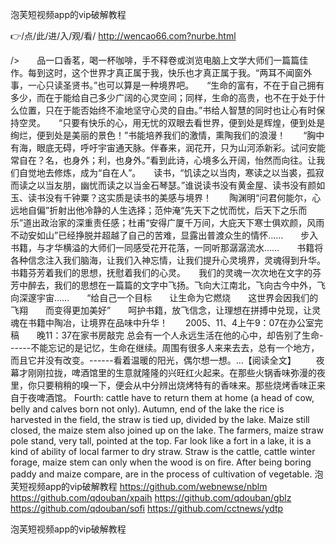 
泡芙短视频app的vip破解教程




👉/点/此/进/入/观/看/ http://wencao66.com?nurbe.html




/>　　品一口香茗，喝一杯咖啡，手不释卷或浏览电脑上文学大师们一篇篇佳作。每到这时，这个世界才真正属于我，快乐也才真正属于我。“两耳不闻窗外事，一心只读圣贤书。”也可以算是一种境界吧。　　“生命的富有，不在于自己拥有多少，而在于能给自己多少广阔的心灵空间；同样，生命的高贵，也不在于处于什么位置，只在于能否始终不渝地坚守心灵的自由。”书给人智慧的同时也让心有时保持空灵。　　“只要有快乐的心，用无忧的双眼去看世界，便到处是辉煌，便到处是绚烂，便到处是美丽的景色！”书能培养我们的激情，熏陶我们的浪漫！　　“胸中有海，眼底无碍，呼吁宇宙通天脉。伴春来，润花开，只为山河添新彩。试问安能常自在？名，也身外；利，也身外。”看到此诗，心境多么开阔，怡然而向往。让我们自觉地去修炼，成为“自在人”。　　读书，“饥读之以当肉，寒读之以当裘，孤寂而读之以当友朋，幽忧而读之以当金石琴瑟。”谁说读书没有黄金屋、读书没有颜如玉、读书没有千钟粟？这实质是读书的美感与境界！　　陶渊明“问君何能尔，心远地自偏”折射出他冷静的人生选择；范仲淹“先天下之忧而忧，后天下之乐而乐”道出政治家的深重责任感；杜甫“安得广厦千万间，大庇天下寒士俱欢颜，风雨不动安如山”已经挣脱并超越了自己的苦难，显露出普渡众生的情怀……　　步入书籍，与才华横溢的大师们一同感受花开花落，一同听那潺潺流水……　　书籍将各种信念注入我们脑海，让我们入神忘情，让我们提升心灵境界，灵魂得到升华。书籍芬芳着我们的思想，抚慰着我们的心灵。　　我们的灵魂一次次地在文字的芬芳中醉去，我们的思想在一篇篇的文字中飞扬。飞向大江南北，飞向古今中外，飞向深邃宇宙……　　“给自己一个目标　　让生命为它燃烧　　这世界会因我们的飞翔　　而变得更加美好”　　呵护书籍，放飞信念，让理想在拼搏中兑现，让灵魂在书籍中陶冶，让境界在品味中升华！　　2005、11、4上午9：07在办公室完稿　　晚11：37在家书房敲完
总会有一个人永远生活在他的心中，却告别了生命------不能忘记的是记忆，生命在继续。周围有很多人来来去去，总有一个地方，而且它并没有改变。------看着温暖的阳光，偶尔想一想。...【阅读全文】
　　夜幕才刚刚拉拢，啤酒馆里的生意就隆隆的兴旺红火起来。在那些火锅香味弥漫的夜里，你只要稍稍的嗅一下，便会从中分辨出烧烤特有的香味来。那些烧烤香味正来自于夜啤酒馆。
Fourth: cattle have to return them at home (a head of cow, belly and calves born not only).
Autumn, end of the lake the rice is harvested in the field, the straw is tied up, divided by the lake.
Maize still closed, the maize stem also joined up on the lake.
The farmers, maize straw pole stand, very tall, pointed at the top.
Far look like a fort in a lake, it is a kind of ability of local farmer to dry straw.
Straw is the cattle, cattle winter forage, maize stem can only when the wood is on fire.
After being boring paddy and maize compare, are in the process of cultivation of vegetable.
泡芙短视频app的vip破解教程 https://github.com/webnewse/nblm
https://github.com/qdouban/xpaih
https://github.com/qdouban/gblz
https://github.com/qdouban/sofi
https://github.com/cctnews/ydtp





泡芙短视频app的vip破解教程
